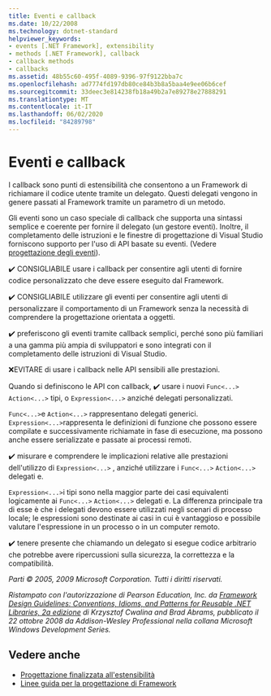 ```yaml
---
title: Eventi e callback
ms.date: 10/22/2008
ms.technology: dotnet-standard
helpviewer_keywords:
- events [.NET Framework], extensibility
- methods [.NET Framework], callback
- callback methods
- callbacks
ms.assetid: 48b55c60-495f-4089-9396-97f9122bba7c
ms.openlocfilehash: ad7774fd197db80ce84b3b8a5baa4e9ee06b6cef
ms.sourcegitcommit: 33deec3e814238fb18a49b2a7e89278e27888291
ms.translationtype: MT
ms.contentlocale: it-IT
ms.lasthandoff: 06/02/2020
ms.locfileid: "84289798"
---
```

# <a name="events-and-callbacks"></a>Eventi e callback
I callback sono punti di estensibilità che consentono a un Framework di richiamare il codice utente tramite un delegato. Questi delegati vengono in genere passati al Framework tramite un parametro di un metodo.

 Gli eventi sono un caso speciale di callback che supporta una sintassi semplice e coerente per fornire il delegato (un gestore eventi). Inoltre, il completamento delle istruzioni e le finestre di progettazione di Visual Studio forniscono supporto per l'uso di API basate su eventi. (Vedere [progettazione degli eventi](event.md)).

 ✔️ CONSIGLIABILE usare i callback per consentire agli utenti di fornire codice personalizzato che deve essere eseguito dal Framework.

 ✔️ CONSIGLIABILE utilizzare gli eventi per consentire agli utenti di personalizzare il comportamento di un Framework senza la necessità di comprendere la progettazione orientata a oggetti.

 ✔️ preferiscono gli eventi tramite callback semplici, perché sono più familiari a una gamma più ampia di sviluppatori e sono integrati con il completamento delle istruzioni di Visual Studio.

 ❌EVITARE di usare i callback nelle API sensibili alle prestazioni.

 Quando si definiscono le API con callback, ✔️ usare i nuovi `Func<...>` `Action<...>` tipi, o `Expression<...>` anziché delegati personalizzati.

 `Func<...>`e `Action<...>` rappresentano delegati generici. `Expression<...>`rappresenta le definizioni di funzione che possono essere compilate e successivamente richiamate in fase di esecuzione, ma possono anche essere serializzate e passate ai processi remoti.

 ✔️ misurare e comprendere le implicazioni relative alle prestazioni dell'utilizzo di `Expression<...>` , anziché utilizzare i `Func<...>` `Action<...>` delegati e.

 `Expression<...>`i tipi sono nella maggior parte dei casi equivalenti logicamente ai `Func<...>` `Action<...>` delegati e. La differenza principale tra di esse è che i delegati devono essere utilizzati negli scenari di processo locale; le espressioni sono destinate ai casi in cui è vantaggioso e possibile valutare l'espressione in un processo o in un computer remoto.

 ✔️ tenere presente che chiamando un delegato si esegue codice arbitrario che potrebbe avere ripercussioni sulla sicurezza, la correttezza e la compatibilità.

 *Parti © 2005, 2009 Microsoft Corporation. Tutti i diritti riservati.*

 *Ristampato con l'autorizzazione di Pearson Education, Inc. da [Framework Design Guidelines: Conventions, Idioms, and Patterns for Reusable .NET Libraries, 2a edizione](https://www.informit.com/store/framework-design-guidelines-conventions-idioms-and-9780321545619) di Krzysztof Cwalina and Brad Abrams, pubblicato il 22 ottobre 2008 da Addison-Wesley Professional nella collana Microsoft Windows Development Series.*

## <a name="see-also"></a>Vedere anche

- [Progettazione finalizzata all'estensibilità](designing-for-extensibility.md)
- [Linee guida per la progettazione di Framework](index.md)
